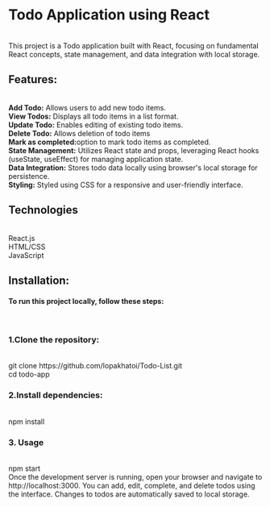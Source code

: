 <h1>Todo Application using React</h1>

<br>
This project is a Todo application built with React, focusing on fundamental React concepts, state management, and data integration with local storage.

<h2>Features:</h2>
<br>
<b>Add Todo:</b> Allows users to add new todo items.
<br>
<b>View Todos:</b> Displays all todo items in a list format.
<br>
<b>Update Todo:</b> Enables editing of existing todo items.
<br>
<b>Delete Todo:</b> Allows deletion of todo items
<br>
<b>Mark as completed:</b>option to mark todo items as completed.
<br>
<b>State Management:</b> Utilizes React state and props, leveraging React hooks (useState, useEffect) for managing application state.
<br>
<b>Data Integration:</b> Stores todo data locally using browser's local storage for persistence.
<br>
<b>Styling:</b> Styled using CSS for a responsive and user-friendly interface.
<br>

<h2>Technologies</h2>
<br>
React.js
<br>
HTML/CSS
<br>
JavaScript
<br>

<h2>Installation:</h2>

<h4>To run this project locally, follow these steps:</h4>
<br>
<h3>1.Clone the repository:</h3>
<br>
git clone https://github.com/lopakhatoi/Todo-List.git
<br>
cd todo-app
<br>
<h3>2.Install dependencies:</h3>
<br>
npm install
<br>
<h3>3. Usage</h3>
<br>
npm start

<br>
Once the development server is running, open your browser and navigate to http://localhost:3000. You can add, edit, complete, and delete todos using the interface. Changes to todos are automatically saved to local storage.



